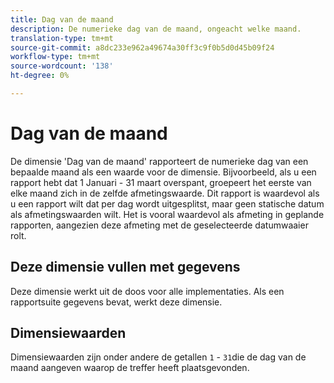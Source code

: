 ```yaml
---
title: Dag van de maand
description: De numerieke dag van de maand, ongeacht welke maand.
translation-type: tm+mt
source-git-commit: a8dc233e962a49674a30ff3c9f0b5d0d45b09f24
workflow-type: tm+mt
source-wordcount: '138'
ht-degree: 0%

---
```



# Dag van de maand

De dimensie &#39;Dag van de maand&#39; rapporteert de numerieke dag van een bepaalde maand als een waarde voor de dimensie. Bijvoorbeeld, als u een rapport hebt dat 1 Januari - 31 maart overspant, groepeert het eerste van elke maand zich in de zelfde afmetingswaarde. Dit rapport is waardevol als u een rapport wilt dat per dag wordt uitgesplitst, maar geen statische datum als afmetingswaarden wilt. Het is vooral waardevol als afmeting in geplande rapporten, aangezien deze afmeting met de geselecteerde datumwaaier rolt.

## Deze dimensie vullen met gegevens

Deze dimensie werkt uit de doos voor alle implementaties. Als een rapportsuite gegevens bevat, werkt deze dimensie.

## Dimensiewaarden

Dimensiewaarden zijn onder andere de getallen `1` - `31`die de dag van de maand aangeven waarop de treffer heeft plaatsgevonden.
